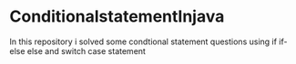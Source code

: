 # ConditionalstatementInjava
In this repository i solved some condtional statement questions using if if-else else and switch case statement
